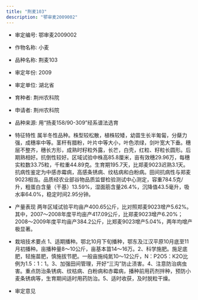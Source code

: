 ```yaml
---
title: "荆麦103"
description: "鄂审麦2009002"
---
```

* 审定编号:  鄂审麦2009002

*  作物名称:  小麦

*  品种名称:  荆麦103

*  审定年份:  2009

*  审定单位:  湖北省

* 育种者:  荆州农科院

*  申请者:  荆州农科院

*  品种来源:  用“扬麦158/90-309”经系谱法选育

*  特征特性
属半冬性品种。株型较松散，植株较矮，幼苗生长半匍匐，分蘖力强，成穗率中等。茎秆有腊粉，叶片中等大小，叶色浓绿，剑叶宽大下垂。穗层不整齐，穗长方形，成熟时籽粒外露，长芒，白壳，红粒、籽粒长圆形。后期熟相好。抗倒性较好。区域试验中株高85.8厘米，亩有效穗29.96万，每穗实粒数33.75粒，千粒重44.89克。生育期195.7天，比郑麦9023迟熟3.1天。抗病性鉴定为中感赤霉病，高感条锈病、纹枯病和白粉病。田间抗病性与郑麦9023相当。品质经农业部谷物品质监督检验测试中心测定，容重784.5克/升，粗蛋白含量（干基）13.59%，湿面筋含量26.4%，沉降值43.5毫升，吸水率64.0%，稳定时间2.95分钟。

*  产量表现
两年区域试验平均亩产400.65公斤，比对照郑麦9023增产5.62%。其中，2007～2008年度平均亩产417.09公斤，比郑麦9023增产6.20%；2008～2009年度平均亩产384.2公斤，比郑麦9023增产5.04%，两年均增产极显著。

*  栽培技术要点
1、适期播种。鄂北10月下旬播种，鄂东及江汉平原10月底至11月初播种。亩播种量8～10公斤，亩基本苗14～16万。2、科学施肥。施足底肥，轻施苗肥，慎施拔节肥。一般亩施纯氮10～12公斤，N：P2O5：K2O比例为1.5：1：1。3、加强田间管理，开好“三沟”防止渍害。4、注意防治病虫害。重点防治条锈病、纹枯病、白粉病和赤霉病，播种前用药剂拌种，预防小麦条锈病等，生育期间适时用药防治。5、适时收获，及时脱粒干燥。

*  审定意见

